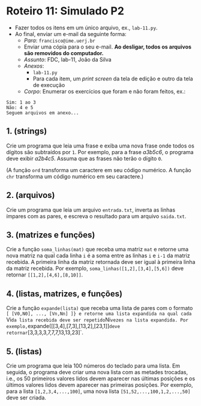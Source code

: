 <meta http-equiv="Content-Type" content="text/html; charset=UTF-8"/></p>        

Roteiro 11: Simulado P2
=======================

- Fazer todos os itens em um único arquivo, ex., `lab-11.py`.
- Ao final, enviar um e-mail da seguinte forma:
    - *Para*: `francisco@ime.uerj.br`
    - Enviar uma cópia para o seu e-mail.
      **Ao desligar, todos os arquivos são removidos do computador.**
    - *Assunto*: FDC, lab-11, João da Silva
    - *Anexos*:
        - `lab-11.py`
        - Para cada item, um *print screen* da tela de edição e outro da tela de execução
    - *Corpo*: Enumerar os exercícios que foram e não foram feitos, ex.:

```
Sim: 1 ao 3
Não: 4 e 5
Seguem arquivos em anexo...
```

## 1. (strings)

Crie um programa que leia uma frase e exiba uma nova frase onde todos os
dígitos são subtraídos por `1`.
Por exemplo, para a frase *a3b5c6*, o programa deve exibir *a2b4c5*.
Assuma que as frases não terão o dígito `0`.

(A função `ord` transforma um caractere em seu código numérico.
 A função `chr` transforma um código numérico em seu caractere.)

## 2. (arquivos)

Crie um programa que leia um arquivo `entrada.txt`, inverta as linhas
ímpares com as pares, e escreva o resultado para um arquivo `saida.txt`.

## 3. (matrizes e funções)

Crie a função `soma_linhas(mat)` que receba uma matriz `mat` e retorne uma nova
matriz na qual cada linha `i` é a soma entre as linhas `i` e `i-1` da matriz
recebida.
A primeira linha da matriz retornada deve ser igual à primeira linha da matriz
recebida.
Por exemplo, `soma_linhas([1,2],[3,4],[5,6])` deve retornar
`[[1,2],[4,6],[8,10]]`.

## 4. (listas, matrizes, e funções)

Crie a função `expande(lista)` que receba uma lista de pares com o formato
`[ [V0,N0], ..., [Vn,Nn] ]} e retorne uma lista expandida na qual cada `Vi` da
lista recebida deve ser repetido `Ni` vezes na lista expandida.
Por exemplo, `expande([[3,4],[7,3],[13,2],[23,1]]` deve retornar
`[3,3,3,3,7,7,7,13,13,23]`.

## 5. (listas)

Crie um programa que leia 100 números do teclado para uma lista.
Em seguida, o programa deve criar uma nova lista com as metades trocadas, i.e.,
os 50 primeiros valores lidos devem aparecer nas últimas posições e os últimos
valores lidos devem aparecer nas primeiras posições.
Por exemplo, para a lista `[1,2,3,4,...,100]`, uma nova lista
`[51,52,...,100,1,2,...,50]` deve ser criada.
